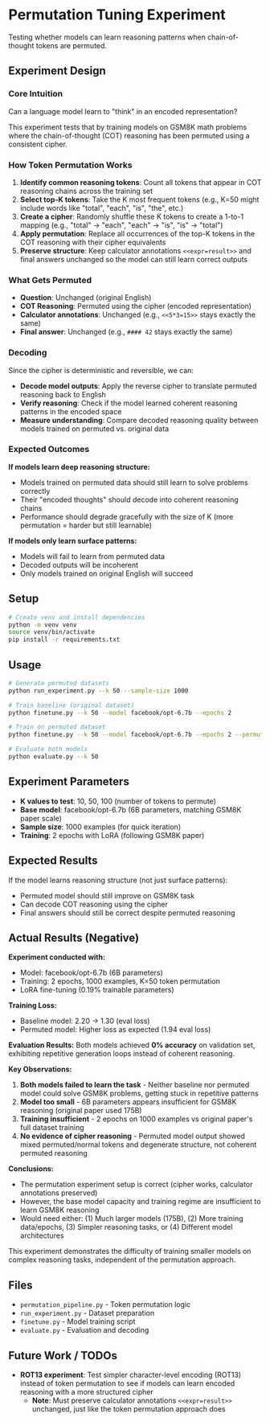# Permutation Tuning Experiment

Testing whether models can learn reasoning patterns when chain-of-thought tokens are permuted.

## Experiment Design

### Core Intuition

Can a language model learn to "think" in an encoded representation?

This experiment tests that by training models on GSM8K math problems where the chain-of-thought (COT) reasoning has been permuted using a consistent cipher.

### How Token Permutation Works

1. **Identify common reasoning tokens**: Count all tokens that appear in COT reasoning chains across the training set
2. **Select top-K tokens**: Take the K most frequent tokens (e.g., K=50 might include words like "total", "each", "is", "the", etc.)
3. **Create a cipher**: Randomly shuffle these K tokens to create a 1-to-1 mapping (e.g., "total" → "each", "each" → "is", "is" → "total")
4. **Apply permutation**: Replace all occurrences of the top-K tokens in the COT reasoning with their cipher equivalents
5. **Preserve structure**: Keep calculator annotations `<<expr=result>>` and final answers unchanged so the model can still learn correct outputs

### What Gets Permuted

- **Question**: Unchanged (original English)
- **COT Reasoning**: Permuted using the cipher (encoded representation)
- **Calculator annotations**: Unchanged (e.g., `<<5*3=15>>` stays exactly the same)
- **Final answer**: Unchanged (e.g., `#### 42` stays exactly the same)

### Decoding

Since the cipher is deterministic and reversible, we can:
- **Decode model outputs**: Apply the reverse cipher to translate permuted reasoning back to English
- **Verify reasoning**: Check if the model learned coherent reasoning patterns in the encoded space
- **Measure understanding**: Compare decoded reasoning quality between models trained on permuted vs. original data

### Expected Outcomes

**If models learn deep reasoning structure:**
- Models trained on permuted data should still learn to solve problems correctly
- Their "encoded thoughts" should decode into coherent reasoning chains
- Performance should degrade gracefully with the size of K (more permutation = harder but still learnable)

**If models only learn surface patterns:**
- Models will fail to learn from permuted data
- Decoded outputs will be incoherent
- Only models trained on original English will succeed

## Setup

```bash
# Create venv and install dependencies
python -m venv venv
source venv/bin/activate
pip install -r requirements.txt
```

## Usage

```bash
# Generate permuted datasets
python run_experiment.py --k 50 --sample-size 1000

# Train baseline (original dataset)
python finetune.py --k 50 --model facebook/opt-6.7b --epochs 2

# Train on permuted dataset
python finetune.py --k 50 --model facebook/opt-6.7b --epochs 2 --permuted

# Evaluate both models
python evaluate.py --k 50
```

## Experiment Parameters

- **K values to test**: 10, 50, 100 (number of tokens to permute)
- **Base model**: facebook/opt-6.7b (6B parameters, matching GSM8K paper scale)
- **Sample size**: 1000 examples (for quick iteration)
- **Training**: 2 epochs with LoRA (following GSM8K paper)

## Expected Results

If the model learns reasoning structure (not just surface patterns):
- Permuted model should still improve on GSM8K task
- Can decode COT reasoning using the cipher
- Final answers should still be correct despite permuted reasoning

## Actual Results (Negative)

**Experiment conducted with:**
- Model: facebook/opt-6.7b (6B parameters)
- Training: 2 epochs, 1000 examples, K=50 token permutation
- LoRA fine-tuning (0.19% trainable parameters)

**Training Loss:**
- Baseline model: 2.20 → 1.30 (eval loss)
- Permuted model: Higher loss as expected (1.94 eval loss)

**Evaluation Results:**
Both models achieved **0% accuracy** on validation set, exhibiting repetitive generation loops instead of coherent reasoning.

**Key Observations:**
1. **Both models failed to learn the task** - Neither baseline nor permuted model could solve GSM8K problems, getting stuck in repetitive patterns
2. **Model too small** - 6B parameters appears insufficient for GSM8K reasoning (original paper used 175B)
3. **Training insufficient** - 2 epochs on 1000 examples vs original paper's full dataset training
4. **No evidence of cipher reasoning** - Permuted model output showed mixed permuted/normal tokens and degenerate structure, not coherent permuted reasoning

**Conclusions:**
- The permutation experiment setup is correct (cipher works, calculator annotations preserved)
- However, the base model capacity and training regime are insufficient to learn GSM8K reasoning
- Would need either: (1) Much larger models (175B), (2) More training data/epochs, (3) Simpler reasoning tasks, or (4) Different model architectures

This experiment demonstrates the difficulty of training smaller models on complex reasoning tasks, independent of the permutation approach.

## Files

- `permutation_pipeline.py` - Token permutation logic
- `run_experiment.py` - Dataset preparation
- `finetune.py` - Model training script
- `evaluate.py` - Evaluation and decoding

## Future Work / TODOs

- **ROT13 experiment**: Test simpler character-level encoding (ROT13) instead of token permutation to see if models can learn encoded reasoning with a more structured cipher
  - **Note**: Must preserve calculator annotations `<<expr=result>>` unchanged, just like the token permutation approach does
